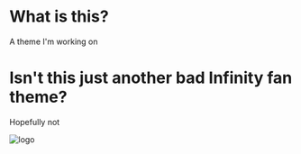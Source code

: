 # What is this?
A theme I'm working on

# Isn't this just another bad Infinity fan theme?
Hopefully not

![logo](https://raw.githubusercontent.com/dj505/PIU-Infinitesimal/master/Graphics/logo%20(doubleres).png)
